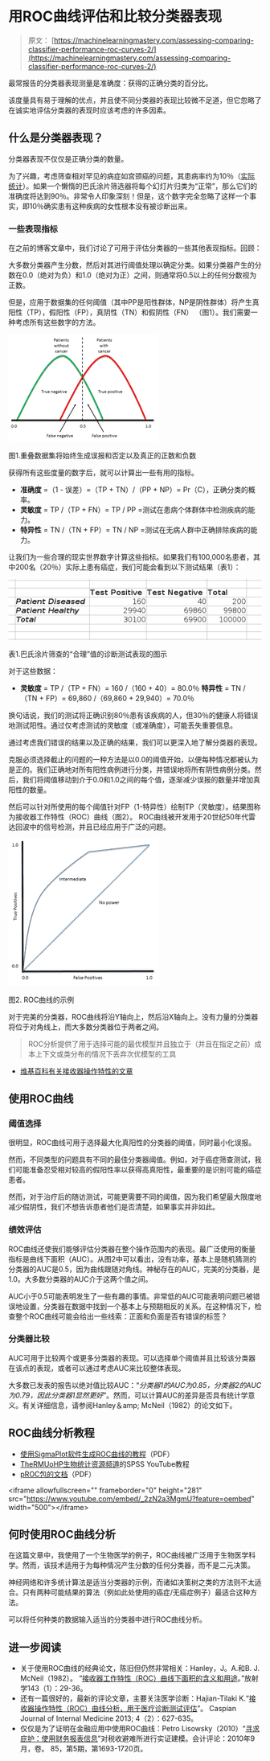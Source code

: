# 用ROC曲线评估和比较分类器表现

> 原文： [https://machinelearningmastery.com/assessing-comparing-classifier-performance-roc-curves-2/](https://machinelearningmastery.com/assessing-comparing-classifier-performance-roc-curves-2/)

最常报告的分类器表现测量是准确度：获得的正确分类的百分比。

该度量具有易于理解的优点，并且使不同分类器的表现比较微不足道，但它忽略了在诚实地评估分类器的表现时应该考虑的许多因素。

## 什么是分类器表现？

分类器表现不仅仅是正确分类的数量。

为了兴趣，考虑筛查相对罕见的病症如宫颈癌的问题，其患病率约为10％（[实际统计](http://www.cancerresearchuk.org/cancer-info/cancerstats/types/cervix/incidence/uk-cervical-cancer-incidence-statistics)）。如果一个懒惰的巴氏涂片筛选器将每个幻灯片归类为“正常”，那么它们的准确度将达到90％。非常令人印象深刻！但是，这个数字完全忽略了这样一个事实，即10％确实患有这种疾病的女性根本没有被诊断出来。

### 一些表现指标

在之前的博客文章中，我们讨论了可用于评估分类器的一些其他表现指标。回顾：

大多数分类器产生分数，然后对其进行阈值处理以确定分类。如果分类器产生的分数在0.0（绝对为负）和1.0（绝对为正）之间，则通常将0.5以上的任何分数视为正数。

但是，应用于数据集的任何阈值（其中PP是阳性群体，NP是阴性群体）将产生真阳性（TP），假阳性（FP），真阴性（TN）和假阴性（FN） （图1）。我们需要一种考虑所有这些数字的方法。

[![ROC Curve Explaination](img/df79b24f4bd4a610b7985c177240e4c7.jpg)](https://3qeqpr26caki16dnhd19sv6by6v-wpengine.netdna-ssl.com/wp-content/uploads/2014/11/ROC1.png)

图1.重叠数据集将始终生成误报和否定以及真正的正数和负数

获得所有这些度量的数字后，就可以计算出一些有用的指标。

*   **准确度** =（1 - 误差）=（TP + TN）/（PP + NP）= Pr（C），正确分类的概率。
*   **灵敏度** = TP /（TP + FN）= TP / PP =测试在患病个体群体中检测疾病的能力。
*   **特异性** = TN /（TN + FP）= TN / NP =测试在无病人群中正确排除疾病的能力。

让我们为一些合理的现实世界数字计算这些指标。如果我们有100,000名患者，其中200名（20％）实际上患有癌症，我们可能会看到以下测试结果（表1）：

[![Table of sample data](img/f3b3efa1d15a9cd160194d0d62de8f13.jpg)](https://3qeqpr26caki16dnhd19sv6by6v-wpengine.netdna-ssl.com/wp-content/uploads/2014/11/Table.png)

表1.巴氏涂片筛查的“合理”值的诊断测试表现的图示

对于这些数据：

*   **灵敏度** = TP /（TP + FN）= 160 /（160 + 40）= 80.0％
    **特异性** = TN /（TN + FP）= 69,860 /（69,860 + 29,940）= 70.0％

换句话说，我们的测试将正确识别80％患有该疾病的人，但30％的健康人将错误地测试阳性。通过仅考虑测试的灵敏度（或准确度），可能丢失重要信息。

通过考虑我们错误的结果以及正确的结果，我们可以更深入地了解分类器的表现。

克服必须选择截止的问题的一种方法是以0.0的阈值开始，以便每种情况都被认为是正的。我们正确地对所有阳性病例进行分类，并错误地将所有阴性病例分类。然后，我们将阈值移动到介于0.0和1.0之间的每个值，逐渐减少误报的数量并增加真阳性的数量。

然后可以针对所使用的每个阈值针对FP（1-特异性）绘制TP（灵敏度）。结果图称为接收器工作特性（ROC）曲线（图2）。 ROC曲线被开发用于20世纪50年代雷达回波中的信号检测，并且已经应用​​于广泛的问题。

[![Example ROC Curves](img/7abcb18fb49c85daaaf3923372d3b795.jpg)](https://3qeqpr26caki16dnhd19sv6by6v-wpengine.netdna-ssl.com/wp-content/uploads/2014/11/ROC2.png)

图2\. ROC曲线的示例

对于完美的分类器，ROC曲线将沿Y轴向上，然后沿X轴向上。没有力量的分类器将位于对角线上，而大多数分类器位于两者之间。

> ROC分析提供了用于选择可能的最优模型并且独立于（并且在指定之前）成本上下文或类分布的情况下丢弃次优模型的工具

- [维基百科有关接收器操作特性的文章](http://en.wikipedia.org/wiki/Receiver_operating_characteristic)

## 使用ROC曲线

### 阈值选择

很明显，ROC曲线可用于选择最大化真阳性的分类器的阈值，同时最小化误报。

然而，不同类型的问题具有不同的最佳分类器阈值。例如，对于癌症筛查测试，我们可能准备忍受相对较高的假阳性率以获得高真阳性，最重要的是识别可能的癌症患者。

然而，对于治疗后的随访测试，可能更需要不同的阈值，因为我们希望最大限度地减少假阴性，我们不想告诉患者他们是否清楚，如果事实并非如此。

### 绩效评估

ROC曲线还使我们能够评估分类器在整个操作范围内的表现。最广泛使用的衡量指标是曲线下面积（AUC）。从图2中可以看出，没有功率，基本上是随机猜测的分类器的AUC是0.5，因为曲线跟随对角线。神秘存在的AUC，完美的分类器，是1.0。大多数分类器的AUC介于这两个值之间。

AUC小于0.5可能表明发生了一些有趣的事情。非常低的AUC可能表明问题已被错误地设置，分类器在数据中找到一个基本上与预期相反的关系。在这种情况下，检查整个ROC曲线可能会给出一些线索：正面和负面是否有错误的标签？

### 分类器比较

AUC可用于比较两个或更多分类器的表现。可以选择单个阈值并且比较该分类器在该点的表现，或者可以通过考虑AUC来比较整体表现。

大多数已发表的报告以绝对值比较AUC：“_分类器1的AUC为0.85，分类器2的AUC为0.79，因此分类器1显然更好_”。然而，可以计算AUC的差异是否具有统计学意义。有关详细信息，请参阅Hanley＆amp; McNeil（1982）的论文如下。

## ROC曲线分析教程

*   [使用SigmaPlot软件生成ROC曲线的教程](http://www.sigmaplot.com/products/sigmaplot/ROC_Curves_Analysis.pdf)（PDF）
*   [TheRMUoHP生物统计资源频道](https://www.youtube.com/watch?v=_2zN2a3MgmU)的SPSS YouTube教程
*   [pROC包的文档](http://cran.r-project.org/web/packages/pROC/pROC.pdf)（PDF）

&lt;iframe allowfullscreen="" frameborder="0" height="281" src="https://www.youtube.com/embed/_2zN2a3MgmU?feature=oembed" width="500"&gt;&lt;/iframe&gt;

## 何时使用ROC曲线分析

在这篇文章中，我使用了一个生物医学的例子，ROC曲线被广泛用于生物医学科学。然而，该技术适用于为每种情况产生分数的任何分类器，而不是二元决策。

神经网络和许多统计算法是适当分类器的示例，而诸如决策树之类的方法则不太适合。只有两种可能结果的算法（例如此处使用的癌症/无癌症例子）最适合这种方法。

可以将任何种类的数据输入适当的分类器中进行ROC曲线分析。

## 进一步阅读

*   关于使用ROC曲线的经典论文，陈旧但仍然非常相关：Hanley，J。A.和B. J. McNeil（1982）。 “[接收器工作特性（ROC）曲线下面积的含义和用途](http://www.med.mcgill.ca/epidemiology/Hanley/software/Hanley_McNeil_Radiology_82.pdf)。”放射学143（1）：29-36。
*   还有一篇很好的，最新的评论文章，主要关注医学诊断：Hajian-Tilaki K.“[接收器操作特性（ROC）曲线分析，用于医疗诊断测试评估](http://www.ncbi.nlm.nih.gov/pmc/articles/PMC3755824/)”。 Caspian Journal of Internal Medicine 2013; 4（2）：627-635。
*   仅仅是为了证明在金融应用中使用ROC曲线：Petro Lisowsky（2010）“[寻求庇护：使用财务报表信息](http://www.researchgate.net/publication/228281204_Seeking_Shelter_Empirically_Modeling_Tax_Shelters_Using_Financial_Statement_Information/file/60b7d51ffaecc015a2.pdf)”对税收避难所进行实证建模。会计评论：2010年9月，卷。 85，第5期，第1693-1720页。